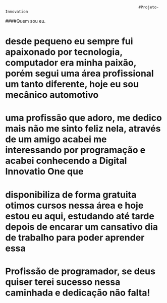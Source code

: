                                                                #Projeto-Innovation

####Quem sou eu.
# desde pequeno eu sempre fui apaixonado por tecnologia, computador era minha paixão, porém segui uma área profissional um tanto diferente, hoje eu sou mecânico automotivo
# uma profissão que adoro, me dedico mais não me sinto feliz nela, através de um amigo acabei me interessando por programação e acabei conhecendo a Digital Innovatio One que
# disponibiliza de forma gratuita otimos cursos nessa área e hoje estou eu aqui, estudando até tarde depois de encarar um cansativo dia de trabalho para poder aprender essa 
# Profissão de programador, se deus quiser terei sucesso nessa caminhada e dedicação não falta!
